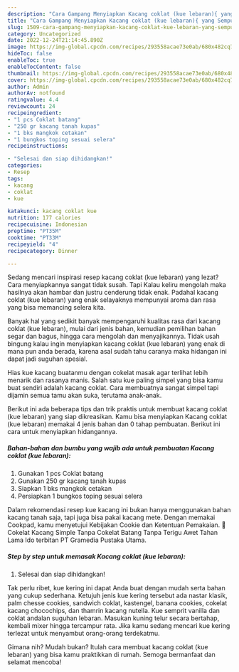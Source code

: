 ```yaml
---
description: "Cara Gampang Menyiapkan Kacang coklat (kue lebaran){ yang Sempurna,  Menu Buat lebaran"
title: "Cara Gampang Menyiapkan Kacang coklat (kue lebaran){ yang Sempurna,  Menu Buat lebaran"
slug: 1509-cara-gampang-menyiapkan-kacang-coklat-kue-lebaran-yang-sempurna-menu-buat-lebaran
category: Uncategorized
date: 2022-12-24T21:14:45.890Z
image: https://img-global.cpcdn.com/recipes/293558acae73e0ab/680x482cq70/kacang-coklat-kue-lebaran-foto-resep-utama.jpg
hideToc: false
enableToc: true
enableTocContent: false
thumbnail: https://img-global.cpcdn.com/recipes/293558acae73e0ab/680x482cq70/kacang-coklat-kue-lebaran-foto-resep-utama.jpg
cover: https://img-global.cpcdn.com/recipes/293558acae73e0ab/680x482cq70/kacang-coklat-kue-lebaran-foto-resep-utama.jpg
author: Admin
authorAv: notfound
ratingvalue: 4.4
reviewcount: 24
recipeingredient:
- "1 pcs Coklat batang"
- "250 gr kacang tanah kupas"
- "1 bks mangkok cetakan"
- "1 bungkos toping sesuai selera"
recipeinstructions:

- "Selesai dan siap dihidangkan!"
categories:
- Resep
tags:
- kacang
- coklat
- kue

katakunci: kacang coklat kue 
nutrition: 177 calories
recipecuisine: Indonesian
preptime: "PT35M"
cooktime: "PT33M"
recipeyield: "4"
recipecategory: Dinner

---
```



Sedang mencari inspirasi resep kacang coklat (kue lebaran) yang lezat? Cara menyiapkannya sangat tidak susah. Tapi Kalau keliru mengolah maka hasilnya akan hambar dan justru cenderung tidak enak. Padahal kacang coklat (kue lebaran) yang enak selayaknya mempunyai aroma dan rasa yang bisa memancing selera kita.


Banyak hal yang sedikit banyak mempengaruhi kualitas rasa dari kacang coklat (kue lebaran), mulai dari jenis bahan, kemudian pemilihan bahan segar dan bagus, hingga cara mengolah dan menyajikannya. Tidak usah bingung kalau ingin menyiapkan kacang coklat (kue lebaran) yang enak di mana pun anda berada, karena asal sudah tahu caranya maka hidangan ini dapat jadi suguhan spesial.

Hias kue kacang buatanmu dengan cokelat masak agar terlihat lebih menarik dan rasanya manis. Salah satu kue paling simpel yang bisa kamu buat sendiri adalah kacang coklat. Cara membuatnya sangat simpel tapi dijamin semua tamu akan suka, terutama anak-anak.


Berikut ini ada beberapa tips dan trik praktis untuk membuat kacang coklat (kue lebaran) yang siap dikreasikan. Kamu bisa menyiapkan Kacang coklat (kue lebaran) memakai 4 jenis bahan dan 0 tahap pembuatan. Berikut ini cara untuk menyiapkan hidangannya.

<!--inarticleads1-->

##### Bahan-bahan dan bumbu yang wajib ada untuk pembuatan Kacang coklat (kue lebaran):

1. Gunakan 1 pcs Coklat batang
1. Gunakan 250 gr kacang tanah kupas
1. Siapkan 1 bks mangkok cetakan
1. Persiapkan 1 bungkos toping sesuai selera


Dalam rekomendasi resep kue kacang ini bukan hanya menggunakan bahan kacang tanah saja, tapi juga bisa pakai kacang mete. Dengan memakai Cookpad, kamu menyetujui Kebijakan Cookie dan Ketentuan Pemakaian. 🤍Cokelat Kacang Simple Tanpa Cokelat Batang Tanpa Terigu Awet Tahan Lama Ido terbitan PT Gramedia Pustaka Utama. 

<!--inarticleads2-->

##### Step by step untuk memasak Kacang coklat (kue lebaran):


1. Selesai dan siap dihidangkan!

Tak perlu ribet, kue kering ini dapat Anda buat dengan mudah serta bahan yang cukup sederhana. Ketujuh jenis kue kering tersebut ada nastar klasik, palm chesse cookies, sandwich coklat, kastengel, banana cookies, cokelat kacang chocochips, dan thamrin kacang nutella. Kue semprit vanilla dan coklat andalan suguhan lebaran. Masukan kuning telur secara bertahap, kembali mixer hingga tercampur rata. Jika kamu sedang mencari kue kering terlezat untuk menyambut orang-orang terdekatmu. 

Gimana nih? Mudah bukan? Itulah cara membuat kacang coklat (kue lebaran) yang bisa kamu praktikkan di rumah. Semoga bermanfaat dan selamat mencoba!
